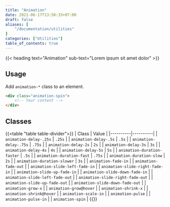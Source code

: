 ```yaml
---
title: "Animation"
date: 2021-06-17T13:58:33+07:00
draft: false
aliases: [
    "/documentation/utilities"
]
categories: ["Utilities"]
table_of_contents: true
---
```


{{< heading text="Animation" sub-text="Lorem ipsum sit amet dolor" >}}

## Usage

Add `animation-*` class to an element.

``` html
<div class="animation-spin">
    <!-- Your content -->
</div>
```

## Classes

{{<table "table table-divider">}}
| Class | Value |
|----------|----------|
| `animation-delay-.25s` | `.25s` |
| `animation-delay-.5s` | `.5s` |
| `animation-delay-.75s` | `.75s` |
| `animation-delay-2s` | `2s` |
| `animation-delay-3s` | `3s` |
| `animation-delay-4s` | `4s` |
| `animation-delay-5s` | `5s` |
| `animation-duration-faster` | `.5s` |
| `animation-duration-fast` | `.75s` |
| `animation-duration-slow` | `2s` |
| `animation-duration-slower` | `3s` |
| `animation-fade-in` |
| `animation-fade-out` |
| `animation-slide-left-fade-in` |
| `animation-slide-right-fade-in` |
| `animation-slide-up-fade-in` |
| `animation-slide-down-fade-in` |
| `animation-slide-left-fade-out` |
| `animation-slide-right-fade-out` |
| `animation-slide-up-fade-out` |
| `animation-slide-down-fade-out` |
| `animation-grow-x` |
| `animation-grow@hover` |
| `animation-shrink-x` |
| `animation-shrink@hover` |
| `animation-scale-in` |
| `animation-pulse` |
| `animation-pulse-in` |
| `animation-spin` |
{{</table>}}